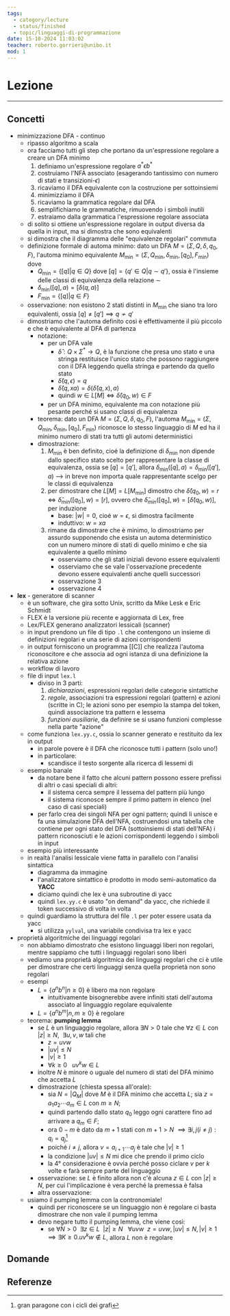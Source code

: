 ```yaml
---
tags:
  - category/lecture
  - status/finished
  - topic/linguaggi-di-programmazione
date: 15-10-2024 11:03:02
teacher: roberto.gorrieri@unibo.it
mod: 1
---
```

# Lezione
---
## Concetti
- minimizzazione DFA - continuo
	- ripasso algoritmo a scala
	- ora facciamo tutti gli step che portano da un'espressione regolare a creare un DFA minimo
		1. definiamo un'espressione regolare $a^{*} \epsilon b^{*}$
		2. costruiamo l'NFA associato (esagerando tantissimo con numero di stati e transizioni-$\epsilon$)
		3. ricaviamo il DFA equivalente con la costruzione per sottoinsiemi
		4. minimizziamo il DFA
		5. ricaviamo la grammatica regolare dal DFA
		6. semplifichiamo le grammatiche, rimuovendo i simboli inutili
		7. estraiamo dalla grammatica l'espressione regolare associata
	- di solito si ottiene un'espressione regolare in output diversa da quella in input, ma si dimostra che sono equivalenti
	- si dimostra che il diagramma delle "equivalenze regolari" commuta
	- definizione formale di automa minimo: dato un DFA $M = (\Sigma, Q, \delta, q_{0}, F)$, l'automa minimo equivalente $M_{\min} = (\Sigma, Q_{\min}, \delta_{\min}, [q_{0}], F_{\min})$ dove
		- $Q_{\min} = \{[q] | q \in Q\}$ dove $[q] = \{q' \in Q | q \sim q'\}$, ossia è l'insieme delle classi di equivalenza della relazione $\sim$
		- $\delta_{\min}([q], a) = [\delta(q, a)]$
		- $F_{\min} = \{[q] | q \in F\}$
	- osservazione: non esistono 2 stati distinti in $M_{\min}$ che siano tra loro equivalenti, ossia $[q] \neq [q'] \implies q \nsim q'$
	- dimostriamo che l'automa definito così è effettivamente il più piccolo e che è equivalente al DFA di partenza
		- notazione:
			- per un DFA vale
				- $\hat{\delta}: Q \times \Sigma^{*} \to Q$, è la funzione che presa uno stato e una stringa restituisce l'unico stato che possono raggiungere con il DFA leggendo quella stringa e partendo da quello stato
				- $\hat{\delta}(q, \epsilon) = q$
				- $\hat{\delta}(q, xa) = \delta(\hat{\delta}(q, x), a)$
				- quindi $w \in L[M] \iff \hat{\delta}(q_{0}, w) \in F$
			- per un DFA minimo, equivalente ma con notazione più pesante perché si usano classi di equivalenza
		- teorema: dato un DFA $M = (\Sigma, Q, \delta, q_{0}, F)$, l'automa $M_{\min} = (\Sigma, Q_{\min}, \delta_{\min}, [q_{0}], F_{\min})$ riconosce lo stesso linguaggio di $M$ ed ha il minimo numero di stati tra tutti gli automi deterministici
		- dimostrazione:
			1. $M_{\min}$ è ben definito, cioé la definizione di $\delta_{\min}$ non dipende dallo specifico stato scelto per rappresentare la classe di equivalenza, ossia se $[q] = [q']$, allora $\delta_{\min}([q], a) = \delta_{\min}([q'], a)$ --> in breve non importa quale rappresentante scelgo per le classi di equivalenza
			2. per dimostrare che $L[M] = L[M_{\min}]$ dimostro che $\hat{\delta}(q_{0}, w) = r \iff \hat{\delta}_{min}([q_{0}], w) = [r]$, ovvero che $\hat{\delta}_{min}([q_{0}], w) = [\hat{\delta}(q_{0}, w)]$, per induzione
				- base: $|w| = 0$, cioé $w = \epsilon$, si dimostra facilmente
				- induttivo: $w = xa$
			3. rimane da dimostrare che è minimo, lo dimostriamo per assurdo supponendo che esista un automa deterministico con un numero minore di stati di quello minimo e che sia equivalente a quello minimo
				- osserviamo che gli stati iniziali devono essere equivalenti
				- osserviamo che se vale l'osservazione precedente devono essere equivalenti anche quelli successori
				- osservazione 3
				- osservazione 4
- **lex** - generatore di scanner
	- è un software, che gira sotto Unix, scritto da Mike Lesk e Eric Schmidt
	- FLEX è la versione più recente e aggiornata di Lex, free
	- Lex/FLEX generano analizzatori lessicali (scanner)
	- in input prendono un file di tipo `.l`  che contengono un insieme di definizioni regolari e una serie di azioni corrispondenti
	- in output forniscono un programma [[C]] che realizza l'automa riconoscitore e che associa ad ogni istanza di una definizione la relativa azione
	- workflow di lavoro
	- file di input `lex.l`
		- diviso in 3 parti:
			1. _dichiarazioni_, espressioni regolari delle categorie sintattiche
			2. _regole_, associazioni tra espressioni regolari (pattern) e azioni (scritte in C); le azioni sono per esempio la stampa del token, quindi associazione tra pattern e lessema
			3. _funzioni ausiliarie_, da definire se si usano funzioni complesse nella parte "azione"
	- come funziona `lex.yy.c`, ossia lo scanner generato e restituito da lex in output
		- in parole povere è il DFA che riconosce tutti i pattern (solo uno!)
		- in particolare:
			- scandisce il testo sorgente alla ricerca di lessemi di 
	- esempio banale
		- da notare bene il fatto che alcuni pattern possono essere prefissi di altri o casi speciali di altri:
			- il sistema cerca sempre il lessema del pattern più lungo
			- il sistema riconosce sempre il primo pattern in elenco (nel caso di casi speciali)
		- per farlo crea dei singoli NFA per ogni pattern; quindi li unisce e fa una simulazione DFA dell'NFA, costruendosi una tabella che contiene per ogni stato del DFA (sottoinsiemi di stati dell'NFA) i pattern riconosciuti e le azioni corrispondenti leggendo i simboli in input
	- esempio più interessante
	- in realtà l'analisi lessicale viene fatta in parallelo con l'analisi sintattica
		- diagramma da immagine
		- l'analizzatore sintattico è prodotto in modo semi-automatico da **YACC**
		- diciamo quindi che lex è una subroutine di yacc
		- quindi `lex.yy.c` è usato "on demand" da yacc, che richiede il token successivo di volta in volta
	- quindi guardiamo la struttura del file `.l` per poter essere usata da yacc
		- si utilizza `yylval`, una variabile condivisa tra lex e yacc
- proprietà algoritmiche dei linguaggi regolari
	- non abbiamo dimostrato che esistono linguaggi liberi non regolari, mentre sappiamo che tutti i linguaggi regolari sono liberi
	- vediamo una proprietà algoritmica dei linguaggi regolari che ci è utile per dimostrare che certi linguaggi senza quella proprietà non sono regolari
	- esempi
		- $L = \{a^{n}b^{n} | n \geq 0\}$ è libero ma non regolare
			- intuitivamente bisognerebbe avere infiniti stati dell'automa associato al linguaggio regolare equivalente
		- $L = \{a^{n}b^{m} | n, m \geq 0\}$ è regolare
	- teorema: **pumping lemma**
		- se $L$ è un linguaggio regolare, allora $\exists N > 0$ tale che $\forall z \in L$ con $|z| \geq N, \ \ \exists u, v, w$ tali che
			- $z = uvw$
			- $|uv| \leq N$
			- $|v| \geq 1$
			- $\forall k \geq 0 \ \ \ uv^{k}w \in L$
		- inoltre $N$ è minore o uguale del numero di stati del DFA minimo che accetta $L$
		- dimostrazione (chiesta spessa all'orale):
			- sia $N = |Q_{M}|$ dove $M$ è il DFA minimo che accetta $L$; sia $z = a_{1}a_{2}\cdots a_{m}\in L$ con $m \geq N$;
			- quindi partendo dallo stato $q_{0}$ leggo ogni carattere fino ad arrivare a $q_{m} \in F$;
			- ora $0-m$ è dato da $m+1$ stati con $m+1 > N$ $\implies \exists i, j (i \neq j) : q_{i} = q_{j}$[^1]
			- poiché $i \neq j$, allora $v = a_{i+1} \cdots a_{j}$ è tale che $|v| \geq 1$
			- la condizione $|uv| \leq N$ mi dice che prendo il primo ciclo
			- la 4° considerazione è ovvia perché posso ciclare $v$ per $k$ volte e farà sempre parte del linguaggio
		- osservazione: se $L$ è finito allora non c'è alcuna $z \in L$ con $|z| \geq N$, per cui l'implicazione è vera perché la premessa è falsa
		- altra osservazione:
	- usiamo il pumping lemma con la contronomiale!
		- quindi per riconoscere se un linguaggio non è regolare ci basta dimostrare che non vale il pumping lemma
		- devo negare tutto il pumping lemma, che viene così:
			- se $\forall N > 0 \ \ \exists z \in L \ \ |z| \geq N \ \ \ \forall uvw \ \ z = uvw, |uv| \leq N, |v| \geq 1 \implies \exists K \geq 0. uv^{k}w \notin L$, allora $L$ non è regolare

## Domande

## Referenze
[^1]: gran paragone con i cicli dei grafi